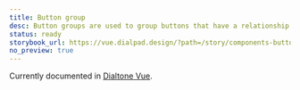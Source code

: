 ```yaml
---
title: Button group
desc: Button groups are used to group buttons that have a relationship or similar actions.
status: ready
storybook_url: https://vue.dialpad.design/?path=/story/components-button-group--default
no_preview: true
---
```


<aside class="d-notice d-notice--info d-mt24 d-wmx100p" role="status" aria-hidden="false">
  <div class="d-notice__icon">
    <dt-icon name="info"></dt-icon>
  </div>
  <div class="d-notice__content d-stack4">
    <p class="d-notice__message">

Currently documented in [Dialtone Vue](https://vue.dialpad.design/?path=/docs/components-button-group--default).
    </p>
  </div>
</aside>
